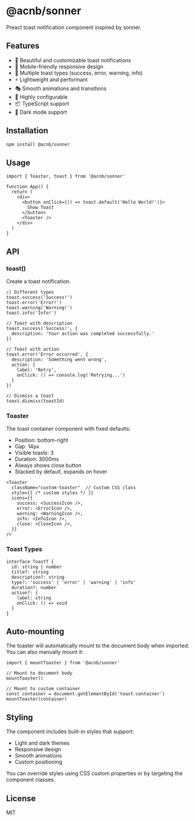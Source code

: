 # @acnb/sonner

Preact toast notification component inspired by sonner.

## Features

- 🎨 Beautiful and customizable toast notifications
- 📱 Mobile-friendly responsive design
- 🎯 Multiple toast types (success, error, warning, info)
- ⚡ Lightweight and performant
- 🎭 Smooth animations and transitions
- 🔧 Highly configurable
- 📦 TypeScript support
- 🌙 Dark mode support

## Installation

```bash
npm install @acnb/sonner
```

## Usage

```tsx
import { Toaster, toast } from '@acnb/sonner'

function App() {
  return (
    <div>
      <button onClick={() => toast.default('Hello World!')}>
        Show Toast
      </button>
      <Toaster />
    </div>
  )
}
```

## API

### toast()

Create a toast notification.

```tsx
// Different types
toast.success('Success!')
toast.error('Error!')
toast.warning('Warning!')
toast.info('Info!')

// Toast with description
toast.success('Success!', {
  description: 'Your action was completed successfully.'
})

// Toast with action
toast.error('Error occurred', {
  description: 'Something went wrong',
  action: {
    label: 'Retry',
    onClick: () => console.log('Retrying...')
  }
})

// Dismiss a toast
toast.dismiss(toastId)
```

### Toaster

The toast container component with fixed defaults:
- Position: bottom-right
- Gap: 14px
- Visible toasts: 3
- Duration: 3000ms
- Always shows close button
- Stacked by default, expands on hover

```tsx
<Toaster
  className="custom-toaster"  // Custom CSS class
  style={{ /* custom styles */ }}
  icons={{
    success: <SuccessIcon />,
    error: <ErrorIcon />,
    warning: <WarningIcon />,
    info: <InfoIcon />,
    close: <CloseIcon />,
  }}
/>
```

### Toast Types

```tsx
interface ToastT {
  id: string | number
  title?: string
  description?: string
  type?: 'success' | 'error' | 'warning' | 'info'
  duration?: number
  action?: {
    label: string
    onClick: () => void
  }
}
```

## Auto-mounting

The toaster will automatically mount to the document body when imported. You can also manually mount it:

```tsx
import { mountToaster } from '@acnb/sonner'

// Mount to document body
mountToaster()

// Mount to custom container
const container = document.getElementById('toast-container')
mountToaster(container)
```

## Styling

The component includes built-in styles that support:
- Light and dark themes
- Responsive design
- Smooth animations
- Custom positioning

You can override styles using CSS custom properties or by targeting the component classes.

## License

MIT
